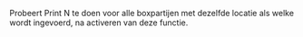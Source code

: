 Probeert Print N te doen voor alle boxpartijen met dezelfde locatie als welke wordt ingevoerd, na activeren van deze functie.